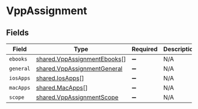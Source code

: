 # VppAssignment


## Fields

| Field                                                                             | Type                                                                              | Required                                                                          | Description                                                                       |
| --------------------------------------------------------------------------------- | --------------------------------------------------------------------------------- | --------------------------------------------------------------------------------- | --------------------------------------------------------------------------------- |
| `ebooks`                                                                          | [shared.VppAssignmentEbooks](../../../sdk/models/shared/vppassignmentebooks.md)[] | :heavy_minus_sign:                                                                | N/A                                                                               |
| `general`                                                                         | [shared.VppAssignmentGeneral](../../../sdk/models/shared/vppassignmentgeneral.md) | :heavy_minus_sign:                                                                | N/A                                                                               |
| `iosApps`                                                                         | [shared.IosApps](../../../sdk/models/shared/iosapps.md)[]                         | :heavy_minus_sign:                                                                | N/A                                                                               |
| `macApps`                                                                         | [shared.MacApps](../../../sdk/models/shared/macapps.md)[]                         | :heavy_minus_sign:                                                                | N/A                                                                               |
| `scope`                                                                           | [shared.VppAssignmentScope](../../../sdk/models/shared/vppassignmentscope.md)     | :heavy_minus_sign:                                                                | N/A                                                                               |